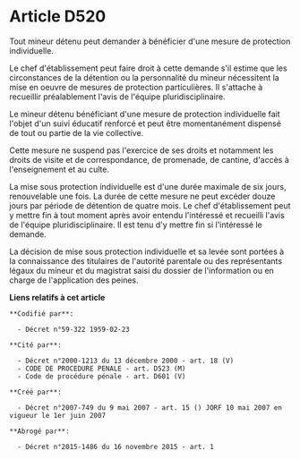 # Article D520

Tout mineur détenu peut demander à bénéficier d'une mesure de protection individuelle.

Le chef d'établissement peut faire droit à cette demande s'il estime que les circonstances de la détention ou la personnalité
du mineur nécessitent la mise en oeuvre de mesures de protection particulières. Il s'attache à recueillir préalablement
l'avis de l'équipe pluridisciplinaire.

Le mineur détenu bénéficiant d'une mesure de protection individuelle fait l'objet d'un suivi éducatif renforcé et peut être
momentanément dispensé de tout ou partie de la vie collective.

Cette mesure ne suspend pas l'exercice de ses droits et notamment les droits de visite et de correspondance, de promenade, de
cantine, d'accès à l'enseignement et au culte.

La mise sous protection individuelle est d'une durée maximale de six jours, renouvelable une fois. La durée de cette mesure
ne peut excéder douze jours par période de détention de quatre mois. Le chef d'établissement peut y mettre fin à tout moment
après avoir entendu l'intéressé et recueilli l'avis de l'équipe pluridisciplinaire. Il est tenu d'y mettre fin si l'intéressé
le demande.

La décision de mise sous protection individuelle et sa levée sont portées à la connaissance des titulaires de l'autorité
parentale ou des représentants légaux du mineur et du magistrat saisi du dossier de l'information ou en charge de
l'application des peines.

**Liens relatifs à cet article**

	**Codifié par**:

	  - Décret n°59-322 1959-02-23

	**Cité par**:

	  - Décret n°2000-1213 du 13 décembre 2000 - art. 18 (V)
	  - CODE DE PROCEDURE PENALE - art. D523 (M)
	  - Code de procédure pénale - art. D601 (V)

	**Créé par**:

	  - Décret n°2007-749 du 9 mai 2007 - art. 15 () JORF 10 mai 2007 en vigueur le 1er juin 2007

	**Abrogé par**:

	  - Décret n°2015-1486 du 16 novembre 2015 - art. 1

